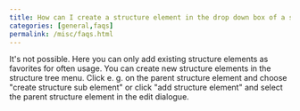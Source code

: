 ```yaml
---
title: How can I create a structure element in the drop down box of a structure element field?
categories: [general,faqs]
permalink: /misc/faqs.html
---
```


It's not possible. Here you can only add existing structure elements as favorites for often usage. You can create new structure elements in the structure tree menu. Click e. g. on the parent structure element and choose "create structure sub element" or click "add structure element" and select the parent structure element in the edit dialogue.

